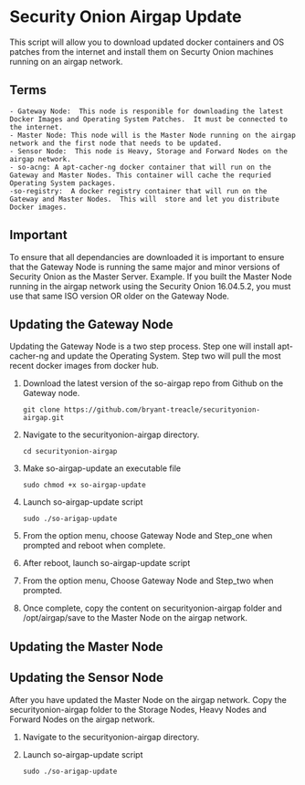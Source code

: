 # Security Onion Airgap Update
This script will allow you to download updated docker containers and OS patches from the internet and install them on Securty Onion machines running on an airgap network.   

## Terms
    - Gateway Node:  This node is responible for downloading the latest Docker Images and Operating System Patches.  It must be connected to the internet. 
    - Master Node: This node will is the Master Node running on the airgap network and the first node that needs to be updated.
    - Sensor Node:  This node is Heavy, Storage and Forward Nodes on the airgap network.
    - so-acng: A apt-cacher-ng docker container that will run on the Gateway and Master Nodes. This container will cache the requried Operating System packages.
    -so-registry:  A docker registry container that will run on the Gateway and Master Nodes.  This will  store and let you distribute Docker images.

## Important 
To ensure that all dependancies are downloaded it is important to ensure that the Gateway Node is running the same major and minor versions of Security Onion as the Master Server.  Example.  If you built the Master Node running in the airgap network using the Security Onion 16.04.5.2, you must use that same ISO version OR older on the Gateway Node.  
## Updating the Gateway Node
Updating the Gateway Node is a two step process.  Step one will install apt-cacher-ng and update the Operating System.  Step two will pull the most recent docker images from docker hub.

1. Download the latest version of the so-airgap repo from Github on the Gateway node.
 
      `git clone https://github.com/bryant-treacle/securityonion-airgap.git`
    
2. Navigate to the securityonion-airgap directory.
      
      `cd securityonion-airgap`
      
3. Make so-airgap-update an executable file

      `sudo chmod +x so-airgap-update`
      
4. Launch so-airgap-update script
    
      `sudo ./so-arigap-update`
      
5. From the option menu, choose Gateway Node and Step_one when prompted and reboot when complete.
6. After reboot, launch so-airgap-update script
7. From the option menu, Choose Gateway Node and Step_two when prompted.
8. Once complete, copy the content on securityonion-airgap folder and /opt/airgap/save to the Master Node on the airgap network.

## Updating the Master Node

## Updating the Sensor Node
After you have updated the Master Node on the airgap network.  Copy the securityonion-airgap folder to the Storage Nodes, Heavy Nodes and Forward Nodes on the airgap network.

1. Navigate to the securityonion-airgap directory.
2. Launch so-airgap-update script
    
      `sudo ./so-arigap-update`

